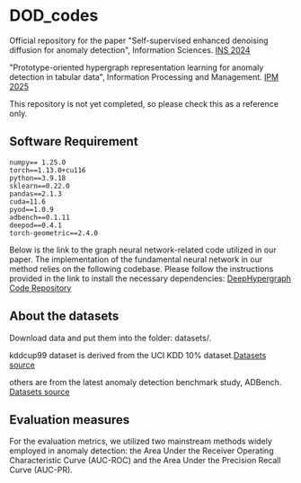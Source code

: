 # DOD_codes

Official repository for the paper
"Self-supervised enhanced denoising diffusion for anomaly detection", Information Sciences. [INS 2024](https://doi.org/10.1016/j.ins.2024.120612)

"Prototype-oriented hypergraph representation learning for anomaly detection in tabular data", Information Processing and Management. [IPM 2025](https://doi.org/10.1016/j.ipm.2024.103877)

This repository is not yet completed, so please check this as a reference only.

## Software Requirement
```
numpy== 1.25.0
torch==1.13.0+cu116
python==3.9.18
sklearn==0.22.0
pandas==2.1.3
cuda=11.6
pyod==1.0.9
adbench==0.1.11
deepod==0.4.1
torch-geometric==2.4.0
```

Below is the link to the graph neural network-related code utilized in our paper. The implementation of the fundamental neural network in our method relies on the following codebase. Please follow the instructions provided in the link to install the necessary dependencies:
[DeepHypergraph Code Repository](https://github.com/iMoonLab/DeepHypergraph/tree/main)

## About the datasets

Download data and put them into the folder: datasets/.

kddcup99 dataset is derived from the UCI KDD 10% dataset.[Datasets source](http://kdd.ics.uci.edu/databases/kddcup99/)

others are from the latest anomaly detection benchmark study, ADBench. [Datasets source](https://github.com/Minqi824/ADBench/tree/main/adbench/datasets)

## Evaluation measures
For the evaluation metrics, we utilized two mainstream methods widely employed in anomaly detection: the Area Under the Receiver Operating Characteristic Curve (AUC-ROC) and the Area Under the Precision Recall Curve (AUC-PR).

